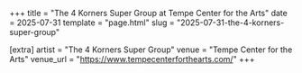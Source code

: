 +++
title = "The 4 Korners Super Group at Tempe Center for the Arts"
date = 2025-07-31
template = "page.html"
slug = "2025-07-31-the-4-korners-super-group"

[extra]
artist = "The 4 Korners Super Group"
venue = "Tempe Center for the Arts"
venue_url = "https://www.tempecenterforthearts.com/"
+++
